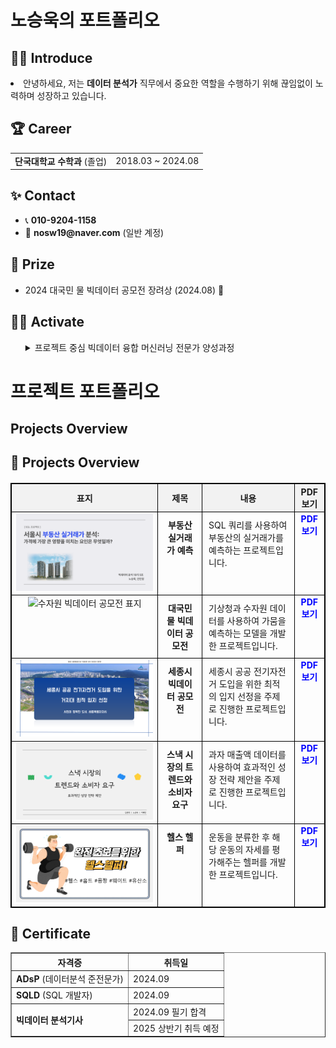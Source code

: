 <h1>노승욱의 포트폴리오</h1>




## 🧑‍💻 Introduce
<p>
<li>안녕하세요, 저는 <strong>데이터 분석가</strong> 직무에서 중요한 역할을 수행하기 위해 끊임없이 노력하며 성장하고 있습니다.</li>
</p>

<ul>
  
</ul>





<div>
  <h2>🏆 Career</h2>
</div>

<table>
  <tr>
  <td><strong>단국대학교 수학과</strong> (졸업)</td>
    <td>2018.03 ~ 2024.08</td>

</table>





<div>
  <h2>✨ Contact</h2>
</div>

<ul>
  <li>📞 <strong>010-9204-1158</strong></li>
  <li>📧 <strong>nosw19@naver.com</strong> (일반 계정)</li>
  
</ul>





<div>
  <h2>🏅 Prize</h2>
</div>

<ul>
  <li>2024 대국민 물 빅데이터 공모전 장려상 (2024.08) 🎉</li>
  
</ul>





<div>
  <h2>🤼‍♂️ Activate</h2>
</div>

<ul>
<details>
  <summary>프로젝트 중심 빅데이터 융합 머신러닝 전문가 양성과정</summary>
    <li><2024.05.09 ~ 2024.11.18></li>
</details>
      
</ul>


# 프로젝트 포트폴리오

## Projects Overview

<div>
  <h2>📑 Projects Overview</h2>
</div>

<table style="width: 100%; border-collapse: collapse; margin: 20px 0; table-layout: fixed; border: 1px solid black;">
  <tr>
    <th style="text-align: center; border: 1px solid black; background-color: #f2f2f2;">표지</th>
    <th style="text-align: center; border: 1px solid black; background-color: #f2f2f2;">제목</th>
    <th style="text-align: center; border: 1px solid black; background-color: #f2f2f2;">내용</th>
    <th style="text-align: center; border: 1px solid black; background-color: #f2f2f2;">PDF 보기</th>
  </tr>
  <tr>
    <td style="text-align: center; vertical-align: top; border: 1px solid black;">
      <img src="SQL_표지.png" alt="SQL 프로젝트 표지" style="width: 100%; height: auto;">
    </td>
    <td style="padding: 10px; vertical-align: top; border: 1px solid black; text-align: center;">
      <b>부동산 실거래가 예측</b>
    </td>
    <td style="padding: 10px; vertical-align: top; border: 1px solid black;">
      SQL 쿼리를 사용하여 부동산의 실거래가를 예측하는 프로젝트입니다.
    </td>
    <td style="text-align: center; vertical-align: top; border: 1px solid black;">
      <a href="./SQL프로젝트.pdf" style="text-decoration: none; color: blue; font-weight: bold;">PDF 보기</a>
    </td>
  </tr>
  <tr>
    <td style="text-align: center; vertical-align: top; border: 1px solid black;">
      <img src="수자원_표지.png" alt="수자원 빅데이터 공모전 표지" style="width: 100%; height: auto;">
    </td>
    <td style="padding: 10px; vertical-align: top; border: 1px solid black; text-align: center;">
      <b>대국민 물 빅데이터 공모전</b>
    </td>
    <td style="padding: 10px; vertical-align: top; border: 1px solid black;">
      기상청과 수자원 데이터를 사용하여 가뭄을 예측하는 모델을 개발한 프로젝트입니다.
    </td>
    <td style="text-align: center; vertical-align: top; border: 1px solid black;">
      <a href="./수자원프로젝트.pdf" style="text-decoration: none; color: blue; font-weight: bold;">PDF 보기</a>
    </td>
  </tr>
  <tr>
    <td style="text-align: center; vertical-align: top; border: 1px solid black;">
      <img src="세종시_표지.png" alt="세종시 빅데이터 공모전 표지" style="width: 100%; height: auto;">
    </td>
    <td style="padding: 10px; vertical-align: top; border: 1px solid black; text-align: center;">
      <b>세종시 빅데이터 공모전</b>
    </td>
    <td style="padding: 10px; vertical-align: top; border: 1px solid black;">
      세종시 공공 전기자전거 도입을 위한 최적의 입지 선정을 주제로 진행한 프로젝트입니다.
    </td>
    <td style="text-align: center; vertical-align: top; border: 1px solid black;">
      <a href="./세종시발표.pdf" style="text-decoration: none; color: blue; font-weight: bold;">PDF 보기</a>
    </td>
  </tr>
  <tr>
    <td style="text-align: center; vertical-align: top; border: 1px solid black;">
      <img src="세미_표지.png" alt="스낵 시장 프로젝트 표지" style="width: 100%; height: auto;">
    </td>
    <td style="padding: 10px; vertical-align: top; border: 1px solid black; text-align: center;">
      <b>스낵 시장의 트렌드와 소비자 요구</b>
    </td>
    <td style="padding: 10px; vertical-align: top; border: 1px solid black;">
      과자 매출액 데이터를 사용하여 효과적인 성장 전략 제안을 주제로 진행한 프로젝트입니다.
    </td>
    <td style="text-align: center; vertical-align: top; border: 1px solid black;">
      <a href="./세미프로젝트.pdf" style="text-decoration: none; color: blue; font-weight: bold;">PDF 보기</a>
    </td>
  </tr>
  <tr>
    <td style="text-align: center; vertical-align: top; border: 1px solid black;">
      <img src="파이널_표지.png" alt="헬스 헬퍼 표지" style="width: 100%; height: auto;">
    </td>
    <td style="padding: 10px; vertical-align: top; border: 1px solid black; text-align: center;">
      <b>헬스 헬퍼</b>
    </td>
    <td style="padding: 10px; vertical-align: top; border: 1px solid black;">
      운동을 분류한 후 해당 운동의 자세를 평가해주는 헬퍼를 개발한 프로젝트입니다.
    </td>
    <td style="text-align: center; vertical-align: top; border: 1px solid black;">
      <a href="./파이널프로젝트.pdf" style="text-decoration: none; color: blue; font-weight: bold;">PDF 보기</a>
    </td>
  </tr>
</table>




<div>
  <h2>📑 Certificate</h2>
</div>

<table border="1">
  <tr>
    <th>자격증</th>
    <th>취득일</th>
  </tr>
  <tr>
    <td><strong>ADsP</strong> (데이터분석 준전문가)</td>
    <td>2024.09 </td>
  </tr>
  <tr>
    <td><strong>SQLD</strong> (SQL 개발자)</td>
    <td>2024.09 </td>
  </tr>
  <tr>
    <td rowspan="2"><strong>빅데이터 분석기사</strong></td>
    <td>2024.09 필기 합격</td>
  </tr>
  <tr>
    <td>2025 상반기 취득 예정</td>
  </tr>
</table>





